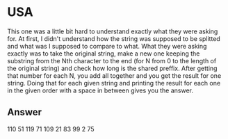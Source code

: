 # USA

This one was a little bit hard to understand exactly what they were asking for. At first, I didn't understand how the string was supposed to be splitted and what was I supposed to compare to what. What they were asking exactly was to take the original string, make a new one keeping the substring from the Nth character to the end (for N from 0 to the length of the original string) and check how long is the shared preffix. After getting that number for each N, you add all together and you get the result for one string. Doing that for each given string and printing the result for each one in the given order with a space in between gives you the answer.

## Answer

110 51 119 71 109 21 83 99 2 75